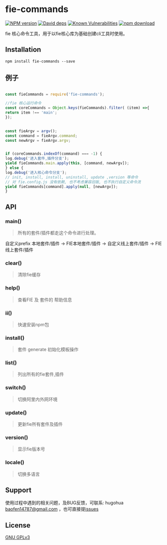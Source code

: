 # fie-commands

[![NPM version][npm-image]][npm-url]
[![David deps][david-image]][david-url]
[![Known Vulnerabilities][snyk-image]][snyk-url]
[![npm download][download-image]][download-url]

[npm-image]: https://img.shields.io/npm/v/fie-cache.svg?style=flat-square
[npm-url]: https://npmjs.org/package/fie-cache
[david-image]: https://img.shields.io/david/cnpm/npminstall.svg?style=flat-square
[david-url]: https://david-dm.org/fieteam/fie-cache
[snyk-image]: https://snyk.io/test/npm/fie-cache/badge.svg?style=flat-square
[snyk-url]: https://snyk.io/test/npm/fie-cache
[download-image]: https://img.shields.io/npm/dm/fie-cache.svg?style=flat-square
[download-url]: https://npmjs.org/package/fie-cache

fie 核心命令工具，用于以fie核心库为基础创建cli工具时使用。

## Installation

```
npm install fie-commands --save
```

## 例子

```js

const fieCommands = require('fie-commands');

//fie 核心运行命令
const coreCommands = Object.keys(fieCommands).filter( (item) =>{
return item !== 'main';
});

  
const fieArgv = argv();
const command = fieArgv.command;
const newArgv = fieArgv.argv;


if (coreCommands.indexOf(command) === -1) {
log.debug('进入套件,插件分支');
yield fieCommands.main.apply(this, [command, newArgv]);
} else {
log.debug('进入核心命令分支');
// init, install, install, uninstall, update ,version 等命令
// 对 fie.config.js 没有依赖, 也不考虑兼容旧版, 也不执行自定义命令流
yield fieCommands[command].apply(null, [newArgv]);
}

```

## API

### main()

> 所有的套件/插件都走这个命令进行处理。

自定义prefix 本地套件/插件 -> FIE本地套件/插件 -> 自定义线上套件/插件 -> FIE线上套件/插件

### clear()

> 清除fie缓存

### help()

> 查看FIE 及 套件的 帮助信息

### ii()

> 快速安装npm包

### install()

> 套件 generate 初始化模板操作

### list()

> 列出所有的fie套件,插件

### switch()

> 切换阿里内外网环境

### update()

> 更新fie所有套件及插件

### version()

> 显示fie版本号 

### locale()

> 切换多语言


## Support

使用过程中遇到的相关问题，及BUG反馈，可联系: hugohua <baofen14787@gmail.com> ，也可直接提[issues](https://github.com/fieteam/fie/issues/new)

## License

[GNU GPLv3](LICENSE)
